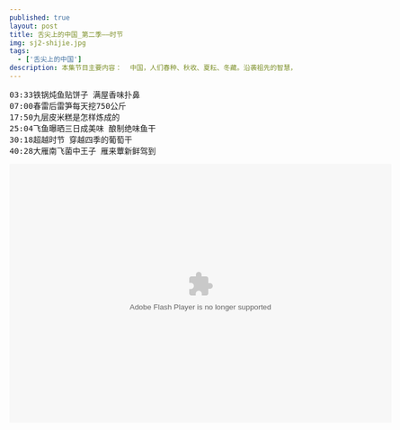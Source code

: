 ```yaml
---
published: true
layout: post
title: 舌尖上的中国_第二季——时节
img: sj2-shijie.jpg
tags: 
  - ['舌尖上的中国']
description: 本集节目主要内容：  中国，人们春种、秋收、夏耘、冬藏。沿袭祖先的智慧，来安排饮食，已内化为中国人特有的基因。穿越一年四季，在时节变换中寻找属于每个季节的独特美食。东北，冬季绵长，铁锅炖鱼贴饼子，还有冻豆腐，炖鱼时贴上玉米饼子，一餐美味。天目山，春雷响起，深山中的村民来到大山挖掘雷笋，以笋为生的临安人，用雷笋制作各色美味，雷笋炒肉丝、多味笋干，极致的美食只留给最勤劳的人们。 （《舌尖上的中国 第二季》第三集 时节）
---
```

<pre>
03:33铁锅炖鱼贴饼子 满屋香味扑鼻
07:00春雷后雷笋每天挖750公斤
17:50九层皮米糕是怎样炼成的
25:04飞鱼曝晒三日成美味 酿制绝味鱼干
30:18超越时节 穿越四季的葡萄干
40:28大雁南飞菌中王子 雁来蕈新鲜驾到
</pre>

<embed src="http://player.youku.com/player.php/sid/XNzA2NzYwODE2/v.swf" allowFullScreen="true" quality="high" width="680" height="460" align="middle" allowScriptAccess="always" type="application/x-shockwave-flash"></embed>